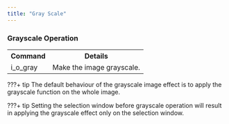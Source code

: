 ```yaml
---
title: "Gray Scale"
---
```


### Grayscale Operation

<table>
  <tr>
    <th>Command</th>
    <th>Details</th>
  </tr>
  <tr>
    <td>i_o_gray</td>
    <td>Make the image grayscale.</td>
  </tr>
</table>


???+ tip
      The default behaviour of the grayscale image effect is to apply the grayscale function on the whole image. 


???+ tip
      Setting the selection window before grayscale operation will result in applying the grayscale effect only on the selection window. 
